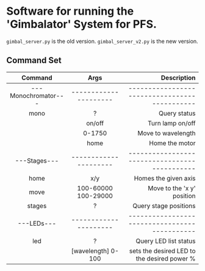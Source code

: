 # Software for running the 'Gimbalator' System for PFS.

```gimbal_server.py``` is the old version.
```gimbal_server_v2.py``` is the new version.
  
## Command Set

| Command           | Args                | Description                                 |
|      :----:       |       :----:        |                                         ---:|
|---Monochromator---|---------------------|---------------------------------------------|
| mono              | ?                   | Query status                                |
|                   | on/off              | Turn lamp on/off                            |
|                   | 0-1750              | Move to wavelength                          |
|                   | home                | Home the motor                              |
|---Stages---       |---------------------|---------------------------------------------|
| home              | x/y                 | Homes the given axis                        |
| move              | 100-60000 100-29000 | Move to the 'x y' position                  |
| stages            | ?                   | Query stage positions                       |
|---LEDs---         |---------------------|---------------------------------------------|
| led               | ?                   | Query LED list status                       |
|                   | [wavelength] 0-100  | sets the desired LED to the desired power % |

